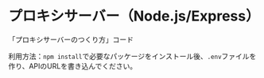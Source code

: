 # プロキシサーバー（Node.js/Express）

「プロキシサーバーのつくり方」コード

利用方法：`npm install`で必要なパッケージをインストール後、`.env`ファイルを作り、APIのURLを書き込んでください。